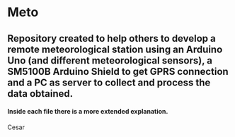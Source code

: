 # Meto
## Repository created to help others to develop a remote meteorological station using an Arduino Uno (and different meteorological sensors), a SM5100B Arduino Shield to get GPRS connection and a PC as server to collect and process the data obtained. 
#### Inside each file there is a more extended explanation.

Cesar
